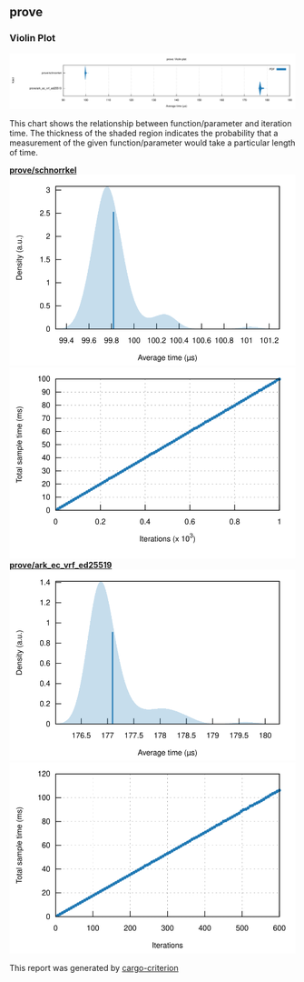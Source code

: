## prove

### Violin Plot

[![Violin Plot](violin.svg)](violin.svg)

This chart shows the relationship between function/parameter and iteration time. The thickness of the shaded
region indicates the probability that a measurement of the given function/parameter would take a particular
length of time.

[**prove/schnorrkel**](../prove/schnorrkel/index.md)[![PDF of Slope](../prove/schnorrkel/pdf_small.svg)](../prove/schnorrkel/pdf.svg)[![Regression](../prove/schnorrkel/regression_small.svg)](../prove/schnorrkel/regression.svg)[**prove/ark\_ec\_vrf\_ed25519**](../prove/ark_ec_vrf_ed25519/index.md)[![PDF of Slope](../prove/ark_ec_vrf_ed25519/pdf_small.svg)](../prove/ark_ec_vrf_ed25519/pdf.svg)[![Regression](../prove/ark_ec_vrf_ed25519/regression_small.svg)](../prove/ark_ec_vrf_ed25519/regression.svg)

This report was generated by [cargo-criterion](https://github.com/bheisler/cargo-criterion)

